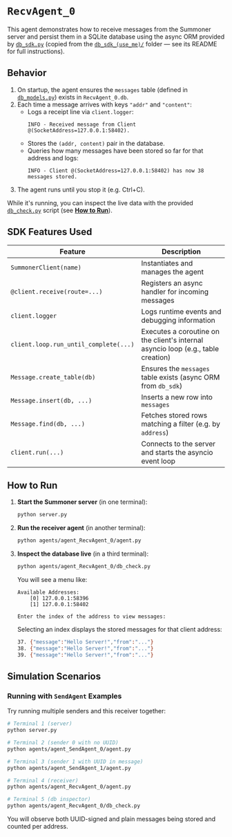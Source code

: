 # `RecvAgent_0`

This agent demonstrates how to receive messages from the Summoner server and persist them in a SQLite database using the async ORM provided by [`db_sdk.py`](db_sdk.py) (copied from the [`db_sdk_(use_me)/`](../db_sdk_(use_me)/) folder — see its README for full instructions).

## Behavior

1. On startup, the agent ensures the `messages` table (defined in [`db_models.py`](db_models.py)) exists in `RecvAgent_0.db`.  
2. Each time a message arrives with keys `"addr"` and `"content"`:  
   - Logs a receipt line via `client.logger`:  
     ```
     INFO - Received message from Client @(SocketAddress=127.0.0.1:58402).
     ```  
   - Stores the `(addr, content)` pair in the database.  
   - Queries how many messages have been stored so far for that address and logs:  
     ```
     INFO - Client @(SocketAddress=127.0.0.1:58402) has now 38 messages stored.
     ```  
3. The agent runs until you stop it (e.g. Ctrl+C).  

While it's running, you can inspect the live data with the provided [`db_check.py`](db_check.py) script (see [**How to Run**](#how-to-run)).


## SDK Features Used

| Feature                            | Description                                                              |
|------------------------------------|--------------------------------------------------------------------------|
| `SummonerClient(name)`             | Instantiates and manages the agent                                       |
| `@client.receive(route=...)`       | Registers an async handler for incoming messages                         |
| `client.logger`                    | Logs runtime events and debugging information                            |
| `client.loop.run_until_complete(...)` | Executes a coroutine on the client's internal asyncio loop (e.g., table creation) |
| `Message.create_table(db)`         | Ensures the `messages` table exists (async ORM from `db_sdk`)            |
| `Message.insert(db, ...)`          | Inserts a new row into `messages`                                        |
| `Message.find(db, ...)`            | Fetches stored rows matching a filter (e.g. by `address`)                   |
| `client.run(...)`                  | Connects to the server and starts the asyncio event loop                 |


## How to Run

1. **Start the Summoner server** (in one terminal):
    ```bash
    python server.py
    ```

2. **Run the receiver agent** (in another terminal):
    ```bash
    python agents/agent_RecvAgent_0/agent.py
    ```

3. **Inspect the database live** (in a third terminal):
    ```bash
    python agents/agent_RecvAgent_0/db_check.py
    ```
    You will see a menu like:
    ```
    Available Addresses:
        [0] 127.0.0.1:58396
        [1] 127.0.0.1:58402

    Enter the index of the address to view messages:
    ```
    Selecting an index displays the stored messages for that client address:
    ```sh
    37. {"message":"Hello Server!","from":"..."}
    38. {"message":"Hello Server!","from":"..."}
    39. {"message":"Hello Server!","from":"..."}
    ```  


## Simulation Scenarios

### Running with `SendAgent` Examples

Try running multiple senders and this receiver together:

```bash
# Terminal 1 (server)
python server.py

# Terminal 2 (sender 0 with no UUID)
python agents/agent_SendAgent_0/agent.py

# Terminal 3 (sender 1 with UUID in message)
python agents/agent_SendAgent_1/agent.py

# Terminal 4 (receiver)
python agents/agent_RecvAgent_0/agent.py

# Terminal 5 (db inspector)
python agents/agent_RecvAgent_0/db_check.py
```

You will observe both UUID-signed and plain messages being stored and counted per address.

